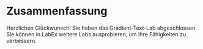 # Zusammenfassung

Herzlichen Glückwunsch! Sie haben das Gradient-Text-Lab abgeschlossen. Sie können in LabEx weitere Labs ausprobieren, um Ihre Fähigkeiten zu verbessern.

